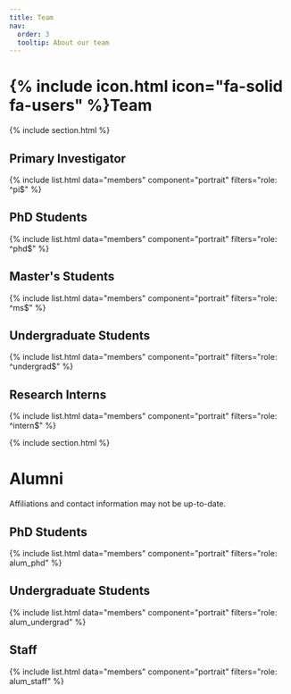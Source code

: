 ```yaml
---
title: Team
nav:
  order: 3
  tooltip: About our team
---
```


# {% include icon.html icon="fa-solid fa-users" %}Team

{% include section.html %}

## Primary Investigator
{% include list.html data="members" component="portrait" filters="role: ^pi$" %}

## PhD Students
{% include list.html data="members" component="portrait" filters="role: ^phd$" %}

## Master's Students
{% include list.html data="members" component="portrait" filters="role: ^ms$" %}

## Undergraduate Students
{% include list.html data="members" component="portrait" filters="role: ^undergrad$" %}

## Research Interns
{% include list.html data="members" component="portrait" filters="role: ^intern$" %}

<!-- ## Staff
{% include list.html data="members" component="portrait" filters="role: ^staff$" %} -->

{% include section.html %}
# Alumni
Affiliations and contact information may not be up-to-date.

## PhD Students
{% include list.html data="members" component="portrait" filters="role: alum_phd" %}

<!-- ## Master's Students
{% include list.html data="members" component="portrait" filters="role: alum_ms" %} -->

## Undergraduate Students
{% include list.html data="members" component="portrait" filters="role: alum_undergrad" %}

<!-- ## Research Interns
{% include list.html data="members" component="portrait" filters="role: alum_intern" %} -->

## Staff
{% include list.html data="members" component="portrait" filters="role: alum_staff" %}